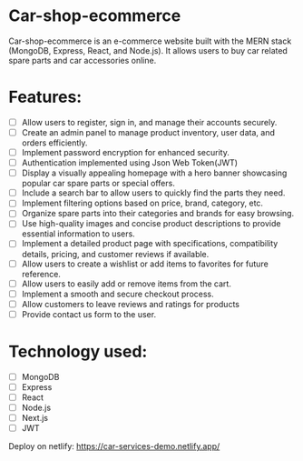 # Car-shop-ecommerce

Car-shop-ecommerce is an e-commerce website built with the MERN stack (MongoDB, Express, React, and Node.js). It allows users to buy car related spare parts and car accessories online.

# Features:

- [ ] Allow users to register, sign in, and manage their accounts securely.
- [ ] Create an admin panel to manage product inventory, user data, and orders efficiently.
- [ ] Implement password encryption for enhanced security.
- [ ] Authentication implemented using Json Web Token(JWT)
- [ ] Display a visually appealing homepage with a hero banner showcasing popular car spare parts or special offers.
- [ ] Include a search bar to allow users to quickly find the parts they need.
- [ ] Implement filtering options based on price, brand, category, etc.
- [ ] Organize spare parts into their categories and brands for easy browsing.
- [ ] Use high-quality images and concise product descriptions to provide essential information to users.
- [ ] Implement a detailed product page with specifications, compatibility details, pricing, and customer reviews if available.
- [ ] Allow users to create a wishlist or add items to favorites for future reference.
- [ ] Allow users to easily add or remove items from the cart.
- [ ] Implement a smooth and secure checkout process.
- [ ] Allow customers to leave reviews and ratings for products
- [ ] Provide contact us form to the user.

# Technology used:

- [ ] MongoDB
- [ ] Express
- [ ] React
- [ ] Node.js
- [ ] Next.js
- [ ] JWT

Deploy on netlify: https://car-services-demo.netlify.app/

